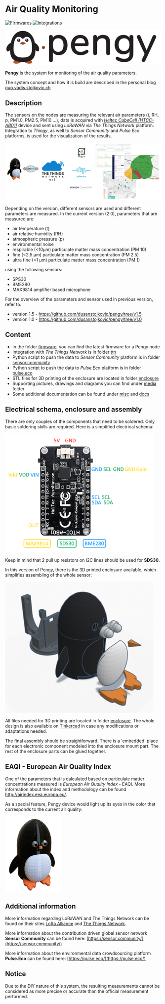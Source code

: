# Air Quality Monitoring
[![Firmwares](https://github.com/dusanstojkovic/pengy/actions/workflows/firmware-ci.yml/badge.svg)](https://github.com/dusanstojkovic/pengy/actions/workflows/firmware-ci.yml)
[![Integrations](https://github.com/dusanstojkovic/pengy/actions/workflows/integration-ci.yml/badge.svg)](https://github.com/dusanstojkovic/pengy/actions/workflows/integration-ci.yml)

![](media/pengy.png)

**Pengy** is the system for monitoring of the air quality parameters.

The system concept and how it is build are described in the personal blog [quo.vadis.stojkovic.ch](https://quo.vadis.stojkovic.ch/air-pollution-monitor/)

## Description

The sensors on the nodes are measuring the relevant air parameters (t, RH, p, PM1.0, PM2.5, PM10 ...), data is acquired with [*Heltec CubeCell (HTCC-AB01)*](https://heltec.org/project/htcc-ab01/) device and sent using *LoRaWAN* via *The Things Network* platform. Integration to *Thingy*, as well to *Sensor Community* and *Pulse.Eco* platforms, is used for the visualization of the results.

![](diagram/pengysystem.png)

Depending on the version, different sensors are used and different parameters are measured.
In the current version (2.0), parameters that are measured are: 
- air temperature (t)
- air relative humidity (RH)
- atmospheric pressure (p)
- environmental noise
- respirable (<10μm) particulate matter mass concentration (PM 10)
- fine (<2.5 μm) particulate matter mass concentration (PM 2.5)
- ultra fine (<1 μm) particulate matter mass concentration (PM 1)

using the following sensors:
- SPS30
- BME280
- MAX9814 amplifier based microphone

For the overview of the parameters and sensor used in previous version, refer to:
- version 1.5 - https://github.com/dusanstojkovic/pengy/tree/v1.5
- version 1.0 - https://github.com/dusanstojkovic/pengy/tree/v1.0

## Content

* In the folder [firmware](firmware/), you can find the latest firmware for a Pengy node
* Integration with *The Things Network* is in folder [ttn](integration/ttn/)
* Python script to push the data to *Sensor Community* platform is in folder [sensor.community](integration/sensor.community/)
* Python script to push the data to *Pulse.Eco* platform is in folder [pulse.eco](integration/pulse.eco/)
* STL files for 3D printing of the enclosure are located in folder [enclosure](enclosure/)
* Supporting pictures, drawings and diagrams you can find under [media](media/) folder
* Some additional documentation can be found under [misc](misc/) and [docs](firmware/docs/)

## Electrical schema, enclosure and assembly

There are only couples of the components that need to be soldered. Only basic soldering skills are required. Here is a simplified electrical schema:

<img src="firmware/docs/wiring.png" width="480">

Keep in mind that 2 pull up resistors on I2C lines should be used for **SDS30**.

In this version of Pengy, there is the 3D printed enclosure available, which simplifies assembling of the whole sensor:

<img src="enclosure/Enclosure.png" width="480">

All files needed for 3D printing are located in folder  [enclosure](enclosure/). The whole design is also available on [Tinkercad](https://www.tinkercad.com/embed/jLOi4Yv6dmK) in case any modifications or adaptations needed.

The final assembly should be straightforward. There is a 'embedded' place for each electronic component modeled into the enclosure mount part. The rest of the enclosure parts can be glued together.

## EAQI - European Air Quality Index

One of the parameters that is calculated based on particulate matter concentrations measured is _European Air Quality Index_ - EAQI. More information about the index and methodology can be found http://airindex.eea.europa.eu/.

As a special feature, Pengy device would light up its eyes in the color that corresponds to the current air quality:

<img src="media/Pengy%20Device%20v2.0.gif" width="180">


## Additional information

More information regarding LoRaWAN and The Things Network can be found on their sites [LoRa Alliance](https://lora-alliance.org/about-lorawan) and [The Things Network](https://www.thethingsnetwork.org/).

More information about the contribution driven global sensor network  **Sensor Community** can be found here: [https://sensor.community/](https://sensor.community/)

More information about the environmental data crowdsourcing platform **Pulse.Eco** can be found here: [https://pulse.eco/](https://pulse.eco/)


## Notice
Due to the DIY nature of this system, the resulting measurements cannot be considered as more precise or accurate than the official measurement performed.